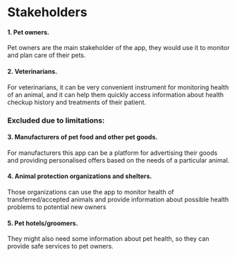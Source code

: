 # Stakeholders

#### 1. Pet owners.
Pet owners are the main stakeholder of the app, they would use it to monitor and plan care of their pets.
 
#### 2. Veterinarians.
For veterinarians, it can be very convenient instrument for monitoring health of an animal, and it can help them quickly access information about health checkup history and treatments of their patient.


### Excluded due to limitations:

#### 3. Manufacturers of pet food and other pet goods.
For manufacturers this app can be a platform for advertising their goods and providing personalised offers based on the needs of a particular animal.

#### 4. Animal protection organizations and shelters.
Those organizations can use the app to monitor health of transferred/accepted animals and provide information about possible health problems to potential new owners

#### 5. Pet hotels/groomers.
They might also need some information about pet health, so they can provide safe services to pet owners.

